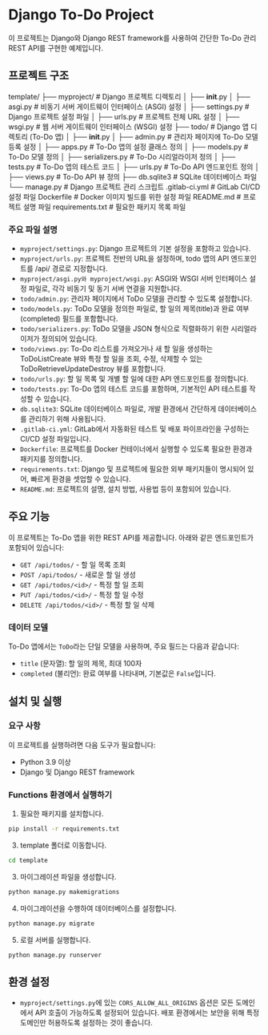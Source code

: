 # Django To-Do Project

이 프로젝트는 Django와 Django REST framework를 사용하여 간단한 To-Do 관리 REST API를 구현한 예제입니다.

## 프로젝트 구조
template/
├── myproject/          # Django 프로젝트 디렉토리
│   ├── __init__.py
│   ├── asgi.py         # 비동기 서버 게이트웨이 인터페이스 (ASGI) 설정
│   ├── settings.py     # Django 프로젝트 설정 파일
│   ├── urls.py         # 프로젝트 전체 URL 설정
│   ├── wsgi.py         # 웹 서버 게이트웨이 인터페이스 (WSGI) 설정
├── todo/               # Django 앱 디렉토리 (To-Do 앱)
│   ├── __init__.py
│   ├── admin.py        # 관리자 페이지에 To-Do 모델 등록 설정
│   ├── apps.py         # To-Do 앱의 설정 클래스 정의
│   ├── models.py       # To-Do 모델 정의
│   ├── serializers.py  # To-Do 시리얼라이저 정의
│   ├── tests.py        # To-Do 앱의 테스트 코드
│   ├── urls.py         # To-Do API 엔드포인트 정의
│   ├── views.py        # To-Do API 뷰 정의
├── db.sqlite3          # SQLite 데이터베이스 파일
└── manage.py           # Django 프로젝트 관리 스크립트
.gitlab-ci.yml          # GitLab CI/CD 설정 파일
Dockerfile              # Docker 이미지 빌드를 위한 설정 파일
README.md               # 프로젝트 설명 파일
requirements.txt        # 필요한 패키지 목록 파일

### 주요 파일 설명
- `myproject/settings.py`: Django 프로젝트의 기본 설정을 포함하고 있습니다.
- `myproject/urls.py`: 프로젝트 전반의 URL을 설정하며, todo 앱의 API 엔드포인트를 /api/ 경로로 지정합니다.
- `myproject/asgi.py와 myproject/wsgi.py`: ASGI와 WSGI 서버 인터페이스 설정 파일로, 각각 비동기 및 동기 서버 연결을 지원합니다.
- `todo/admin.py`: 관리자 페이지에서 ToDo 모델을 관리할 수 있도록 설정합니다.
- `todo/models.py`: ToDo 모델을 정의한 파일로, 할 일의 제목(title)과 완료 여부(completed) 필드를 포함합니다.
- `todo/serializers.py`: ToDo 모델을 JSON 형식으로 직렬화하기 위한 시리얼라이저가 정의되어 있습니다.
- `todo/views.py`: To-Do 리스트를 가져오거나 새 할 일을 생성하는 ToDoListCreate 뷰와 특정 할 일을 조회, 수정, 삭제할 수 있는 ToDoRetrieveUpdateDestroy 뷰를 포함합니다.
- `todo/urls.py`: 할 일 목록 및 개별 할 일에 대한 API 엔드포인트를 정의합니다.
- `todo/tests.py`: To-Do 앱의 테스트 코드를 포함하며, 기본적인 API 테스트를 작성할 수 있습니다.
- `db.sqlite3`: SQLite 데이터베이스 파일로, 개발 환경에서 간단하게 데이터베이스를 관리하기 위해 사용됩니다.
- `.gitlab-ci.yml`: GitLab에서 자동화된 테스트 및 배포 파이프라인을 구성하는 CI/CD 설정 파일입니다.
- `Dockerfile`: 프로젝트를 Docker 컨테이너에서 실행할 수 있도록 필요한 환경과 패키지를 정의합니다.
- `requirements.txt`: Django 및 프로젝트에 필요한 외부 패키지들이 명시되어 있어, 빠르게 환경을 셋업할 수 있습니다.
- `README.md`: 프로젝트의 설명, 설치 방법, 사용법 등이 포함되어 있습니다.

## 주요 기능

이 프로젝트는 To-Do 앱을 위한 REST API를 제공합니다. 아래와 같은 엔드포인트가 포함되어 있습니다:

- `GET /api/todos/` - 할 일 목록 조회
- `POST /api/todos/` - 새로운 할 일 생성
- `GET /api/todos/<id>/` - 특정 할 일 조회
- `PUT /api/todos/<id>/` - 특정 할 일 수정
- `DELETE /api/todos/<id>/` - 특정 할 일 삭제

### 데이터 모델

To-Do 앱에서는 `ToDo`라는 단일 모델을 사용하며, 주요 필드는 다음과 같습니다:

- `title` (문자열): 할 일의 제목, 최대 100자
- `completed` (불리언): 완료 여부를 나타내며, 기본값은 `False`입니다.

## 설치 및 실행

### 요구 사항

이 프로젝트를 실행하려면 다음 도구가 필요합니다:

- Python 3.9 이상
- Django 및 Django REST framework

### Functions 환경에서 실행하기

1. 필요한 패키지를 설치합니다.
```bash
pip install -r requirements.txt
```

3. template 폴더로 이동합니다.
```bash
cd template
```

3. 마이그레이션 파일을 생성합니다.
```bash
python manage.py makemigrations
```

4. 마이그레이션을 수행하여 데이터베이스를 설정합니다.
```bash
python manage.py migrate
```

5. 로컬 서버를 실행합니다. 
```bash
python manage.py runserver
```

## 환경 설정

- `myproject/settings.py`에 있는 `CORS_ALLOW_ALL_ORIGINS` 옵션은 모든 도메인에서 API 호출이 가능하도록 설정되어 있습니다. 배포 환경에서는 보안을 위해 특정 도메인만 허용하도록 설정하는 것이 좋습니다.